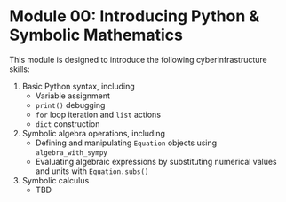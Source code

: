 Module 00: Introducing Python & Symbolic Mathematics
====================================================

This module is designed to introduce the following cyberinfrastructure skills:
1. Basic Python syntax, including 
    - Variable assignment
    - `print()` debugging
    - `for` loop iteration and `list` actions
    - `dict` construction
2. Symbolic algebra operations, including
    - Defining and manipulating `Equation` objects using `algebra_with_sympy` 
    - Evaluating algebraic expressions by substituting numerical values and units with `Equation.subs()`
3. Symbolic calculus
    - TBD

